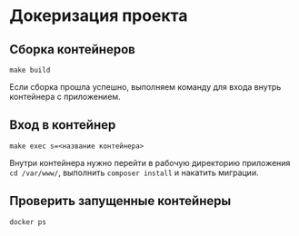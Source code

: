 # Докеризация проекта

## Сборка контейнеров
~~~
make build
~~~
Если сборка прошла успешно, выполняем команду для входа внутрь контейнера с приложением.
## Вход в контейнер
~~~
make exec s=<название контейнера>
~~~
Внутри контейнера нужно перейти в рабочую директорию приложения `cd /var/www/`, выполнить `composer install` и накатить миграции.

## Проверить запущенные контейнеры
~~~
docker ps
~~~
